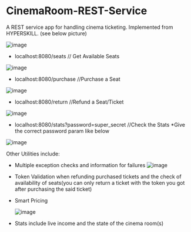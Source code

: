 # CinemaRoom-REST-Service
A REST service app for handling cinema ticketing. Implemented from HYPERSKILL. (see below picture)

![image](https://github.com/ataberkuysal/CinemaRoom-REST-Service/assets/54504620/c2e638d6-551e-4ff2-a22f-c3fc3a9761f7)


- localhost:8080/seats
// Get Available Seats

![image](https://github.com/ataberkuysal/CinemaRoom-REST-Service/assets/54504620/26def129-d65a-49a6-9c69-b30da13ee348)

- localhost:8080/purchase
//Purchase a Seat

![image](https://github.com/ataberkuysal/CinemaRoom-REST-Service/assets/54504620/9cb81ce8-8fe0-403e-98dc-cb5e886a4251)

- localhost:8080/return
//Refund a Seat/Ticket

![image](https://github.com/ataberkuysal/CinemaRoom-REST-Service/assets/54504620/4a262d4d-0024-445e-ad01-f531973fe445)

- localhost:8080/stats?password=super_secret
//Check the Stats
*Give the correct password param like below

![image](https://github.com/ataberkuysal/CinemaRoom-REST-Service/assets/54504620/ebd0bab4-28f3-4545-af43-ca6d485e9124)


Other Utilities include:
- Multiple exception checks and information for failures
  ![image](https://github.com/ataberkuysal/CinemaRoom-REST-Service/assets/54504620/7201f814-3eff-4592-beec-95649d064739)

- Token Validation when refunding purchased tickets and the check of availability of seats(you can only return a ticket with the token you got after purchasing the said ticket)
- Smart Pricing
  
  ![image](https://github.com/ataberkuysal/CinemaRoom-REST-Service/assets/54504620/e6b6e3d9-0ba3-445e-96fc-8dd30dfc3507)
- Stats include live income and the state of the cinema room(s) 
